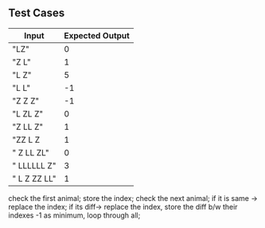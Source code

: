 ## Test Cases

| Input         | Expected Output |
| ------------- | --------------- |
| "LZ"          | 0               |
| "Z L"         | 1               |
| "L     Z"     | 5               |
| "L     L"     | -1              |
| "Z   Z   Z"   | -1              |
| "L  ZL Z"     | 0               |
|  "Z  LL Z"    | 1               |
|  "ZZ L  Z     | 1               |
|" Z LL  ZL"    | 0               |
|"   LLLLLL   Z"| 3               |
|"  L Z  ZZ  LL"| 1               |


check the first animal;
store the index;
check the next animal;
if it is same -> replace the index;
if its diff-> replace the index, store the diff b/w their indexes -1 as minimum,
loop through all;

